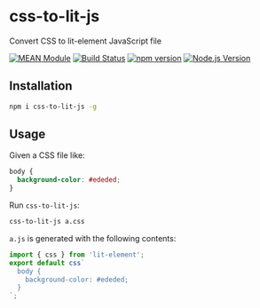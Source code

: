 # css-to-lit-js

Convert CSS to lit-element JavaScript file

[![MEAN Module](https://img.shields.io/badge/MEAN%20Module-TypeScript-blue.svg?style=flat-square)](https://github.com/mgenware/MEAN-Module)
[![Build Status](https://img.shields.io/travis/mgenware/css-to-lit-js.svg?style=flat-square&label=Build+Status)](https://travis-ci.org/mgenware/css-to-lit-js)
[![npm version](https://img.shields.io/npm/v/css-to-lit-js.svg?style=flat-square)](https://npmjs.com/package/css-to-lit-js)
[![Node.js Version](http://img.shields.io/node/v/css-to-lit-js.svg?style=flat-square)](https://nodejs.org/en/)

## Installation

```sh
npm i css-to-lit-js -g
```

## Usage

Given a CSS file like:

```css
body {
  background-color: #ededed;
}
```

Run `css-to-lit-js`:

```sh
css-to-lit-js a.css
```

`a.js` is generated with the following contents:

```js
import { css } from 'lit-element';
export default css`
  body {
    background-color: #ededed;
  }
`;
```
